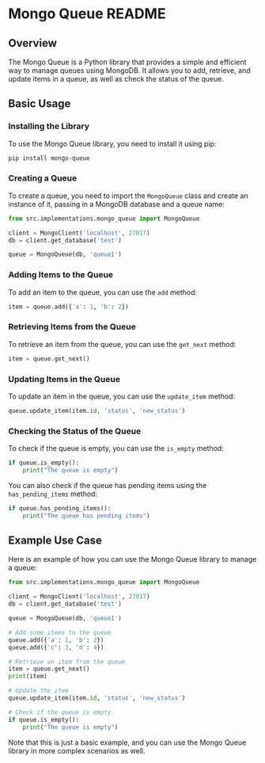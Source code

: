 **Mongo Queue README**
=======================

**Overview**
------------

The Mongo Queue is a Python library that provides a simple and efficient way to manage queues using MongoDB. It allows you to add, retrieve, and update items in a queue, as well as check the status of the queue.

**Basic Usage**
---------------

### Installing the Library

To use the Mongo Queue library, you need to install it using pip:
```bash
pip install mongo-queue
```
### Creating a Queue

To create a queue, you need to import the `MongoQueue` class and create an instance of it, passing in a MongoDB database and a queue name:
```python
from src.implementations.mongo_queue import MongoQueue

client = MongoClient('localhost', 27017)
db = client.get_database('test')

queue = MongoQueue(db, 'queue1')
```
### Adding Items to the Queue

To add an item to the queue, you can use the `add` method:
```python
item = queue.add({'a': 1, 'b': 2})
```
### Retrieving Items from the Queue

To retrieve an item from the queue, you can use the `get_next` method:
```python
item = queue.get_next()
```
### Updating Items in the Queue

To update an item in the queue, you can use the `update_item` method:
```python
queue.update_item(item.id, 'status', 'new_status')
```
### Checking the Status of the Queue

To check if the queue is empty, you can use the `is_empty` method:
```python
if queue.is_empty():
    print("The queue is empty")
```
You can also check if the queue has pending items using the `has_pending_items` method:
```python
if queue.has_pending_items():
    print("The queue has pending items")
```
**Example Use Case**
--------------------

Here is an example of how you can use the Mongo Queue library to manage a queue:
```python
from src.implementations.mongo_queue import MongoQueue

client = MongoClient('localhost', 27017)
db = client.get_database('test')

queue = MongoQueue(db, 'queue1')

# Add some items to the queue
queue.add({'a': 1, 'b': 2})
queue.add({'c': 3, 'd': 4})

# Retrieve an item from the queue
item = queue.get_next()
print(item)

# Update the item
queue.update_item(item.id, 'status', 'new_status')

# Check if the queue is empty
if queue.is_empty():
    print("The queue is empty")
```
Note that this is just a basic example, and you can use the Mongo Queue library in more complex scenarios as well.